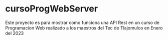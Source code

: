 # cursoProgWebServer
Este proyecto es para mostrar como funciona una API Rest en un curso de Programacion Web 
realizado a los maestros del Tec de Tlajomulco en Enero del 2023

